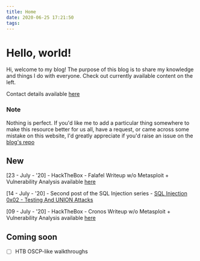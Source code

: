 ```yaml
---
title: Home
date: 2020-06-25 17:21:50
tags:
---
```


# Hello, world!

Hi, welcome to my blog!
The purpose of this blog is to share my knowledge and things I do with everyone.
Check out currently available content on the left.

Contact details available [here](/whoami/#Connect-With-Me)

### Note
Nothing is perfect. If you'd like me to add a particular thing somewhere to make this resource better for us all, have a request, or came across some mistake on this website, I'd greatly appreciate if you'd raise an issue on the [blog's repo](https://github.com/krnb/noobsecblog)

## New
[23 - July - '20] - HackTheBox - Falafel Writeup w/o Metasploit + Vulnerability Analysis available [here](/HackTheBox/htb-falafel-writeup-w-o-metasploit/)

[14 - July - '20] - Second post of the SQL Injection series - [SQL Injection 0x02 - Testing And UNION Attacks](/sqli-0x02)

[09 - July - '20] - HackTheBox - Cronos Writeup w/o Metasploit + Vulnerability Analysis available [here](/HackTheBox/htb-cronos/)

## Coming soon

- [ ] HTB OSCP-like walkthroughs